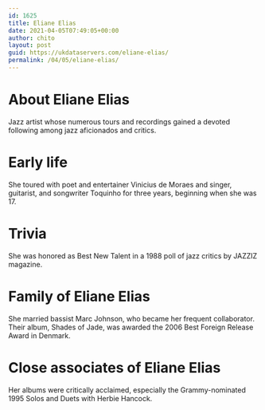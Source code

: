 ```yaml
---
id: 1625
title: Eliane Elias
date: 2021-04-05T07:49:05+00:00
author: chito
layout: post
guid: https://ukdataservers.com/eliane-elias/
permalink: /04/05/eliane-elias/
---
```




  
  
#  About Eliane Elias
                  
                  
                  
Jazz artist whose numerous tours and recordings gained a devoted following among jazz aficionados and critics.
                  
                
                
                
# Early life
                  
                  
                  
She toured with poet and entertainer Vinicius de Moraes and singer, guitarist, and songwriter Toquinho for three years, beginning when she was 17.
                  
                
                
                
# Trivia
                  
                  
                  
She was honored as Best New Talent in a 1988 poll of jazz critics by JAZZIZ magazine.
                  
                
                
                
# Family of Eliane Elias
                  
                  
                  
She married bassist Marc Johnson, who became her frequent collaborator. Their album, Shades of Jade, was awarded the 2006 Best Foreign Release Award in Denmark.
                  
                
                
                
# Close associates of Eliane Elias
                  
                  
                  
Her albums were critically acclaimed, especially the Grammy-nominated 1995 Solos and Duets with Herbie Hancock.
                  
                
              
            
          
          
          
    
    
  
